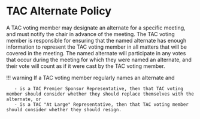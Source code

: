 # TAC Alternate Policy

A TAC voting member may designate an alternate for a specific meeting, and must notify the chair in advance of the meeting. The TAC voting member is responsible for ensuring that the named alternate has enough information to represent the TAC voting member in all matters that will be covered in the meeting. The named alternate will participate in any votes that occur during the meeting for which they were named an alternate, and their vote will count as if it were cast by the TAC voting member.

!!! warning
    If a TAC voting member regularly names an alternate and

       - is a TAC Premier Sponsor Representative, then that TAC voting member should consider whether they should replace themselves with the alternate, or
       - is a TAC "At Large" Representative, then that TAC voting member should consider whether they should resign.


